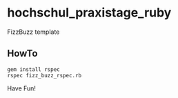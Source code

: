 # hochschul_praxistage_ruby

FizzBuzz template

## HowTo

```
gem install rspec
rspec fizz_buzz_rspec.rb
```

Have Fun!

